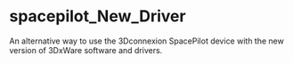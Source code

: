 # spacepilot_New_Driver
An alternative way to use the 3Dconnexion SpacePilot device with the new version of 3DxWare software and drivers.
